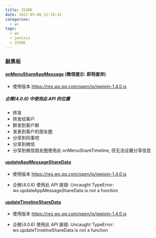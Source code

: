 ```yaml
---
title: JSSDK
date: 2022-05-06 12:19:31
categories:
  - wx
tags:
  - wx
  - jweixin
  - JSSDK
---
```


### 敲黑板

#### [onMenuShareAppMessage](https://developers.weixin.qq.com/doc/offiaccount/OA_Web_Apps/JS-SDK.html) (微信提示: 即将废弃)

- 使用版本 https://res.wx.qq.com/open/js/jweixin-1.4.0.js

##### 企微(4.0.6) 中使用此 API 的位置

- 转发
- 转发给客户
- 群发到客户群
- 发表到客户的朋友圈
- 分享到同事吧
- 分享到微信
- 分享到微信朋友圈使用此 onMenuShareTimeline, 但无法设置分享信息

#### [updateAppMessageShareData](https://developers.weixin.qq.com/doc/offiaccount/OA_Web_Apps/JS-SDK.html)

- 使用版本 https://res.wx.qq.com/open/js/jweixin-1.4.0.js

- 企微(4.0.6) 使用此 API 报错: Uncaught TypeError: wx.updateAppMessageShareData is not a function

#### [updateTimelineShareData](https://developers.weixin.qq.com/doc/offiaccount/OA_Web_Apps/JS-SDK.html)

- 使用版本 https://res.wx.qq.com/open/js/jweixin-1.4.0.js

- 企微(4.0.6) 使用此 API 报错: Uncaught TypeError: wx.updateTimelineShareData is not a function
